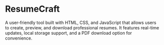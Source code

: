 # ResumeCraft
A user-friendly tool built with HTML, CSS, and JavaScript that allows users to create, preview, and download professional resumes. It features real-time updates, local storage support, and a PDF download option for convenience.
